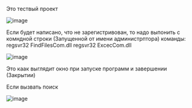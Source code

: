 Это тествый проект

![image](https://github.com/user-attachments/assets/767e318c-90a8-4bcb-9ed6-51f1a341400d)

Если будет написано, что не зарегистривован, то надо выпонить
с комндной строки (Запущенной от имени администрптора)
команды:
 regsvr32 FindFilesCom.dll
 regsvr32 ExcecCom.dll

 ![image](https://github.com/user-attachments/assets/839a0a77-96be-493a-a845-a63f42617926)

 Это каак выглядит окно при запуске программ и завершении (Закрытии)


 Если вызвать поиск
 
 ![image](https://github.com/user-attachments/assets/bfce0bcb-ce5d-4aea-b420-89836c432f93)


